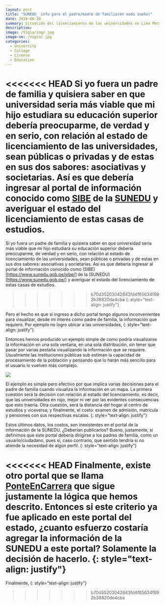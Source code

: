 ```yaml
---
layout: post
title: "SUNEDU_ info para el padre/madre de familia(en modo sueño)"
date: 2018-06-20
summary: Situación del licenciamiento de las universidades en Lima Metropolitana
description: 
image: /Vigia/img/.jpg
image-sm: /Vigia/.jpg
categories:
  - University
  - College
  - License
  - Education
---
```

<<<<<<< HEAD
Si yo fuera un padre de familia y quisiera saber en que universidad seria más viable que mi hijo estudiara su educación superior debería preocuparme, de verdad y en serio, con relación al estado de licenciamiento de las universidades, sean públicas o privadas y de estas en sus dos sabores: asociativas y societarias. Así es que debería ingresar al portal de información conocido como [SIBE](https://www.sunedu.gob.pe/sibe/) de la
[SUNEDU](https://www.sunedu.gob.pe/) y averiguar el estado del licenciamiento de estas casas de estudios.
=======
Si yo fuera un padre de familia y quisiera saber en que universidad seria más viable que mi hijo estudiara su educación superior debería preocuparme, de verdad y en serio, con relación al estado de licenciamiento de las universidades, sean públicas o privadas y de estas en sus dos sabores: asociativas y societarias. Así es que debería ingresar al portal de información conocido como (SIBE)[https://www.sunedu.gob.pe/sibe/] de la (SUNEDU)[https://www.sunedu.gob.pe/] y averiguar el estado del licenciamiento de estas casas de estudios.
>>>>>>> b70d35203042643fd4f65634f892b38820de4cba
{: style="text-align: justify"}

Pero el hecho es que si ingreso a dicho portal tengo algunos inconvenientes para visualizar, desde mi interés como padre de familia, la información que requiero. Por ejemplo no logro ubicar a las universidades,
{: style="text-align: justify"}

Entonces hemos producido un ejemplo simple de como podría visualizarse la información en una sola ventana, en una sola distribución, sin tener que pasar por varias pestaña visualizando la información que se requiere. Usualmente las instituciones públicas sub estiman la capacidad de procesamiento de la población y pensando que lo harán más sencillo para el usuario lo vuelven más complejo.    


<div class='tableauPlaceholder' id='viz1529516228681' style='position: relative'><noscript><a href='http:&#47;&#47;manuelvarzen.github.io&#47;Vigia'><img alt=' ' src='https:&#47;&#47;public.tableau.com&#47;static&#47;images&#47;SU&#47;SUNEDU_openData&#47;Dashboard1&#47;1_rss.png' style='border: none' /></a></noscript><object class='tableauViz'  style='display:none;'><param name='host_url' value='https%3A%2F%2Fpublic.tableau.com%2F' /> <param name='embed_code_version' value='3' /> <param name='site_root' value='' /><param name='name' value='SUNEDU_openData&#47;Dashboard1' /><param name='tabs' value='no' /><param name='toolbar' value='yes' /><param name='static_image' value='https:&#47;&#47;public.tableau.com&#47;static&#47;images&#47;SU&#47;SUNEDU_openData&#47;Dashboard1&#47;1.png' /> <param name='animate_transition' value='yes' /><param name='display_static_image' value='yes' /><param name='display_spinner' value='yes' /><param name='display_overlay' value='yes' /><param name='display_count' value='yes' /></object></div> <script type='text/javascript'>var divElement = document.getElementById('viz1529516228681');                    var vizElement = divElement.getElementsByTagName('object')[0];                    vizElement.style.minWidth='420px';vizElement.style.maxWidth='650px';vizElement.style.width='100%';vizElement.style.minHeight='587px';vizElement.style.maxHeight='887px';vizElement.style.height=(divElement.offsetWidth*0.75)+'px';                    var scriptElement = document.createElement('script');                    scriptElement.src = 'https://public.tableau.com/javascripts/api/viz_v1.js';                    vizElement.parentNode.insertBefore(scriptElement, vizElement); </script>

El ejemplo es simple pero efectivo por que implica varias decisiones para el padre de familia cuando visualiza la información en un mapa. La primera cuestión será la decisión con relación al estado del licenciamiento, es decir, que las universidades en rojo, mejor ni ver por las evidentes consecuencias que esto traería.  Otra cuestión, será la distancia del hogar al centro de estudios y viceversa; y finalmente, el costo: examen de admisión, matrícula y pensiones con sus respectivas escalas. 
{: style="text-align: justify"}

Estos últimos datos, los costos, son inexistentes en el portal de la información de la SUNEDU. ¿Deberían publicarlos? Bueno, justamente, si definimos que este portal debería dirigirse a los padres de familia, como un usuario/ciudadano, pues sí, caso contrario, que sentido tendría si no atiende la necesidad de algún perfil. 
{: style="text-align: justify"}

<<<<<<< HEAD
Finalmente, existe otro portal que se llama [PonteEnCarrera](https://www.ponteencarrera.pe/) que sigue justamente la lógica que hemos descrito. Entonces si este criterio ya fue aplicado en este portal del estado, ¿cuanto esfuerzo costaría agregar la información de la SUNEDU a este portal? Solamente la decisión de hacerlo. 
{: style="text-align: justify"}
=======
Finalmente, 
{: style="text-align: justify"}





>>>>>>> b70d35203042643fd4f65634f892b38820de4cba
